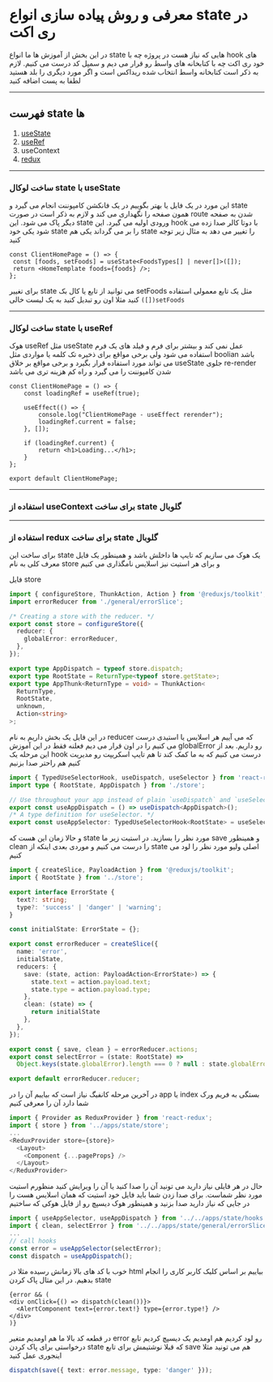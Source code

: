 # معرفی و روش پیاده سازی انواع state در ری اکت
در این بخش از آموزش ها ما انواع state هایی که نیاز هست در پروژه چه با hook های خود ری اکت چه با کتابخانه های واسط رو قرار می دیم و سمپل کد درست می کنیم. لازم به ذکر است کتابخانه واسط انتخاب شده ریداکس است و اگر مورد دیگری را بلد هستید لطفا به پست اضافه کنید

---
## فهرست state ها

1. [useState](#%D8%B3%D8%A7%D8%AE%D8%AA-%D9%84%D9%88%DA%A9%D8%A7%D9%84-state-%D8%A8%D8%A7-usestate)
2. [useRef](#%D8%B3%D8%A7%D8%AE%D8%AA-%D9%84%D9%88%DA%A9%D8%A7%D9%84-state-%D8%A8%D8%A7-useref)
3. useContext
4. [redux](#%D8%A7%D8%B3%D8%AA%D9%81%D8%A7%D8%AF%D9%87-%D8%A7%D8%B2-redux-%D8%A8%D8%B1%D8%A7%DB%8C-%D8%B3%D8%A7%D8%AE%D8%AA-state-%DA%AF%D9%84%D9%88%D8%A8%D8%A7%D9%84)

---

### ساخت لوکال state با useState
این مورد در یک فایل یا بهتر بگوییم در یک فانکشن کامپوننت انجام می گیرد و state همون صفحه را نگهداری می کند و لازم به ذکر است در صورت route شدن به صفحه دیگر پاک می شود. این state ورودی اولیه می گیرد. این hook با دوتا کالر صدا زده می شود یکی خود state را بر می گرداند یکی هم state را تغییر می دهد به مثال زیر توجه کنید

```tsx
const ClientHomePage = () => {
 const [foods, setFoods] = useState<FoodsTypes[] | never[]>([]);
 return <HomeTemplate foods={foods} />;
};
```
برای تغییر state می توانید از تابع یا کال بک setFoods مثل یک تابع معمولی استفاده کنید مثلا اون رو تبدیل کنید به یک لیست خالی `([])setFoods`

---
### ساخت لوکال state با useRef
هوک useRef مثل useState عمل نمی کند و بیشتر برای فرم و فیلد های یک فرم استفاده می شود ولی برخی مواقع برای ذخیره تک کلمه یا مواردی مثل boolian باشد می تواند مورد استفاده قرار بگیرد و برخی مواقع بر خلاق useState جلوی re-render شدن کامپوننت را می گیرد و راه کم هزینه تری می باشد
```tsx
const ClientHomePage = () => {
	const loadingRef = useRef(true);

	useEffect(() => {
		console.log("ClientHomePage - useEffect rerender");
		loadingRef.current = false;
	}, []);

	if (loadingRef.current) {
		return <h1>Loading...</h1>;
	}
};

export default ClientHomePage;
```

---
### استفاده از useContext برای ساخت state گلوبال


---
### استفاده از redux برای ساخت state گلوبال
برای ساخت این state یک هوک می سازیم که تایپ ها داخلش باشد و همینطور یک فایل معرف کلی به نام store و برای هر استیت نیز اسلایس نامگذاری می کنیم

فایل store

```ts
import { configureStore, ThunkAction, Action } from '@reduxjs/toolkit';
import errorReducer from './general/errorSlice';

/* Creating a store with the reducer. */
export const store = configureStore({
  reducer: {
    globalError: errorReducer,
  },
});

export type AppDispatch = typeof store.dispatch;
export type RootState = ReturnType<typeof store.getState>;
export type AppThunk<ReturnType = void> = ThunkAction<
  ReturnType,
  RootState,
  unknown,
  Action<string>
>;
```

در این فایل یک بخش داریم به نام reducer که می آییم هر اسلایس یا استیدی درست می کنیم را در اون قرار می دیم فعلنه فقط در این آموزش globalError رو داریم. بعد از این مرحله یک hook درست می کنیم که به ما کمک کند تا هم تایپ اسکریپت رو مدیریت کنیم هم راحتر صدا بزنیم

```ts
import { TypedUseSelectorHook, useDispatch, useSelector } from 'react-redux';
import type { RootState, AppDispatch } from './store';

// Use throughout your app instead of plain `useDispatch` and `useSelector`
export const useAppDispatch = () => useDispatch<AppDispatch>();
/* A type definition for useSelector. */
export const useAppSelector: TypedUseSelectorHook<RootState> = useSelector;
```

و حالا زمان این هست که state مورد نظر را بسازید. در استیت زیر ما save و همینطور clean را درست می کنیم و موردی بعدی اینکه از state اصلی ولیو مورد نظر را لود می کنیم
```ts
import { createSlice, PayloadAction } from '@reduxjs/toolkit';
import { RootState } from '../store';

export interface ErrorState {
  text?: string;
  type?: 'success' | 'danger' | 'warning';
}

const initialState: ErrorState = {};

export const errorReducer = createSlice({
  name: 'error',
  initialState,
  reducers: {
    save: (state, action: PayloadAction<ErrorState>) => {
      state.text = action.payload.text;
      state.type = action.payload.type;
    },
    clean: (state) => {
      return initialState
    },
  },
});

export const { save, clean } = errorReducer.actions;
export const selectError = (state: RootState) =>
  Object.keys(state.globalError).length === 0 ? null : state.globalError;

export default errorReducer.reducer;
```

در آخرین مرحله کانفیگ نیاز است که بیاییم آن را در app یا index بستگی به فریم ورک شما دارد آن را معرفی کنیم
```ts
import { Provider as ReduxProvider } from 'react-redux';
import { store } from '../apps/state/store';
...
<ReduxProvider store={store}>
  <Layout>
    <Component {...pageProps} />
  </Layout>
</ReduxProvider>
```

حال در هر فایلی نیاز دارید می تونید آن را صدا کنید یا آن را ویرایش کنید منظورم استیت مورد نظر شماست. برای صدا زدن شما باید فایل خود استیت که همان اسلایس هست را در جایی که نیاز دارید صدا بزنید و همینطور هوک دیسپچ رو از فایل هوکی که ساختیم
```ts
import { useAppSelector, useAppDispatch } from '../../apps/state/hooks';
import { clean, selectError } from '../../apps/state/general/errorSlice';
...
// call hooks
const error = useAppSelector(selectError);
const dispatch = useAppDispatch();
```

خوب با کد های بالا زمانش رسیده مثلا در html بیاییم بر اساس کلیک کاربر کاری را انجام بدهیم. در این مثال پاک کردن state
```tsx
{error && (
<div onClick={() => dispatch(clean())}>
  <AlertComponent text={error.text!} type={error.type!} />
</div>
)}
```
در قطعه کد بالا ما هم اومدیم متغیر error رو لود کردیم هم اومدیم یک دیسپچ کردیم تابع درخواستی برای پاک کردن state که قبلا نوشتیمش برای تابع save هم می تونید مثلا اینجوری عمل کنید
```ts
dispatch(save({ text: error.message, type: 'danger' }));
```
